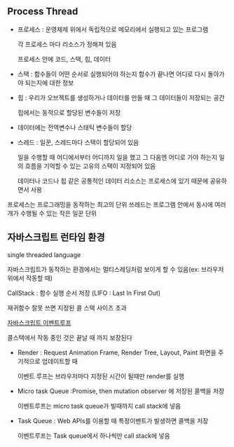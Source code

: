 ## Process Thread

+ 프로세스 : 운영체제 위에서 독립적으로 메모리에서 실행되고 있는 프로그램

    각 프로세스 마다 리소스가 정해져 있음

    프로세스 안에 코드, 스택, 힙, 데이터

+ 스택  : 함수들이 어떤 순서로 실행되어야 하는지 함수가 끝나면 어디로 다시 돌아가야 되는지에 대한 정보

+ 힙 : 우리가 오브젝트를 생성하거나 데이터를 만들 때 그 데이터들이 저장되는 공간

    힙에서는 동적으로 할당된 변수들이 저장

+ 데이터에는 전역변수나 스태틱 변수들이 할당

+ 스레드 : 일꾼, 스레드마다 스택이 할당되어 있음

    일을 수행할 때 어디에서부터 어디까지 일을 했고 그 다음엔 어디로 가야 하는지 일의 흐름을 기억할 수 있는 고유의 스택이 지정되어 있음

    데이터나 코드나 힙 같은 공통적인 데이터 리소스는 프로세스에 있기 때문에 공유하면서 사용

프로세스는 프로그래밍을 동작하는 최고의 단위 쓰레드는 프로그램 안에서 동시에 여러 개가 수행될 수 있는 작은 일꾼 단위

## 자바스크립트 런타임 환경

single threaded language 

자바스크립트가 동작하는 환경에서는 멀티스레딩처럼 보이게 할 수 있음(ex: 브라우저 위에서 작동할 때)

CallStack : 함수 실행 순서 저장 (LIFO : Last In First Out)

재귀함수 잘못 쓰면 지정된 콜 스택 사이즈 초과

[자바스크립트 이벤트루프](https://www.youtube.com/watch?v=8aGhZQkoFbQ)

콜스택에서 작동 중인 것은 끝날 때 까지 보장된다

+ Render : Request Animation Frame, Render Tree, Layout, Paint 화면을 주기적으로 업데이트할 때

    이벤트 루프는 브라우저마다 지정된 시간이 될때만 render를 실행

+ Micro task Queue :Promise, then mutation observer 에 저장된 콜백을 저장

    이벤트루프는 micro task queue가 빌때까지 call stack에 넣음

+ Task Queue : Web APIs를 이용할 때 특정이벤트가 발생하면 콜백을 저장

    이벤트루프는 Task queue에서 하나씩만 call stack에 넣음